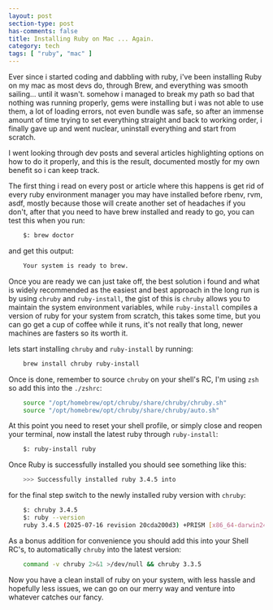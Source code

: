```yaml
---
layout: post
section-type: post
has-comments: false
title: Installing Ruby on Mac ... Again.
category: tech
tags: [ "ruby", "mac" ]
---
```


Ever since i started coding and dabbling with ruby, i've been installing Ruby on my mac as most devs do, through Brew, and everything was smooth sailing... until it wasn't. somehow i managed to break my path so bad that nothing was running properly, gems were installing but i was not able to use them, a lot of loading errors, not even bundle was safe, so after an immense amount of time trying to set everything straight and back to working order, i finally gave up and went nuclear, uninstall everything and start from scratch.

I went looking through dev posts and several articles highlighting options on how to do it properly, and this is the result, documented mostly for my own benefit so i can keep track.

The first thing i read on every post or article where this happens is get rid of every ruby environment manager you may have installed before rbenv, rvm, asdf, mostly because those will create another set of headaches if you don't, after that you need to have brew installed and ready to go, you can test this when you run:
```bash
    $: brew doctor
```
and get this output:
```bash
    Your system is ready to brew.
```

Once you are ready we can just take off, the best solution i found and what is widely recommended as the easiest and best approach in the long run is by using `chruby` and `ruby-install`, the gist of this is `chruby` allows you to maintain the system environment variables, while `ruby-install` compiles a version of ruby for your system from scratch, this takes some time, but you can go get a cup of coffee while it runs, it's not really that long, newer machines are fasters so its worth it.

lets start installing `chruby` and `ruby-install` by running:
```bash
    brew install chruby ruby-install
```

Once is done, remember to source `chruby` on your shell's RC, I'm using `zsh` so add this into the `./zshrc`:
```bash
    source "/opt/homebrew/opt/chruby/share/chruby/chruby.sh"
    source "/opt/homebrew/opt/chruby/share/chruby/auto.sh"
```

At this point you need to reset your shell profile, or simply close and reopen your terminal, now install the latest ruby through `ruby-install`:
```bash
    $: ruby-install ruby
```
Once Ruby is successfully installed you should see something like this:
```bash
    >>> Successfully installed ruby 3.4.5 into
```
for the final step switch to the newly installed ruby version with `chruby`:
```bash
    $: chruby 3.4.5
    $: ruby --version
    ruby 3.4.5 (2025-07-16 revision 20cda200d3) +PRISM [x86_64-darwin24]
```

As a bonus addition for convenience you should add this into your Shell RC's, to automatically `chruby` into the latest version:
```bash
    command -v chruby 2>&1 >/dev/null && chruby 3.3.5
```

Now you have a clean install of ruby on your system, with less hassle and hopefully less issues, we can go on our merry way and venture into whatever catches our fancy.